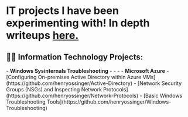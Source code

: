 <h1>IT projects I have been experimenting with! In depth writeups <a href="https://medium.com/@henryossinger">here.</a></h1>

<h2>👨‍💻 Information Technology Projects:</h2>
- <b>Windows Sysinternals Troubleshooting</b>
  - 
  -
  -
- <b>Microsoft Azure</b>
  - [Configuring On-premises Active Directory within Azure VMs](https://github.com/henryossinger/Active-Directory)
  - [Network Security Groups (NSGs) and Inspecting Network Protocols](https://github.com/henryossinger/Network-Protocols)
  - [Basic Windows Troubleshooting Tools](https://github.com/henryossinger/Windows-Troubleshooting)




